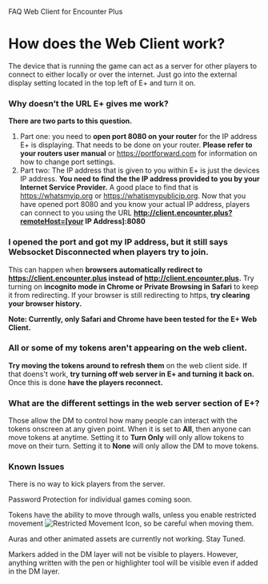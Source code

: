 FAQ Web Client for Encounter Plus

# How does the Web Client work?
The device that is running the game can act as a server for other players to connect to either locally or over the internet. Just go into the external display setting located in the top left of E+ and turn it on.

### Why doesn’t the URL E+ gives me work?
**There are two parts to this question.**
1. Part one: you need to **open port 8080 on your router** for the IP address E+ is displaying. That needs to be done on your router. **Please refer to your routers user manual** or https://portforward.com for information on how to change port settings.
2. Part two: The IP address that is given to you within E+ is just the devices IP address. **You need to find the the IP address provided to you by your Internet Service Provider.** A good place to find that is https://whatsmyip.org or https://whatismypublicip.org. Now that you have opened port 8080 and you know your actual IP address, players can connect to you using the URL **http://client.encounter.plus?remoteHost=[your IP Address]:8080**

### I opened the port and got my IP address, but it still says Websocket Disconnected when players try to join.
This can happen when **browsers automatically redirect to https://client.encounter.plus instead of http://client.encounter.plus.** Try turning on **incognito mode in Chrome or Private Browsing in Safari** to keep it from redirecting. If your browser is still redirecting to https, **try clearing your browser history.** 

**Note: Currently, only Safari and Chrome have been tested for the E+ Web Client.** 

### All or some of my tokens aren't appearing on the web client.
**Try moving the tokens around to refresh them** on the web client side. If that doens't work, **try turning off web server in E+ and turning it back on.** Once this is done **have the players reconnect.** 

### What are the different settings in the web server section of E+?
Those allow the DM to control how many people can interact with the tokens onscreen at any given point. When it is set to **All**, then anyone can move tokens at anytime. Setting it to **Turn Only** will only allow tokens to move on their turn. Setting it to **None** will only allow the DM to move tokens. 

### Known Issues

There is no way to kick players from the server. 

Password Protection for individual games coming soon. 

Tokens have the ability to move through walls, unless you enable restricted movement ![Restricted Movement Icon](https://help.encounter.plus/icons/move-restricted2.png "Restricted Movement"), so be careful when moving them. 

Auras and other animated assets are currently not working. Stay Tuned. 

Markers added in the DM layer will not be visible to players. However, anything written with the pen or highlighter tool will be visible even if added in the DM layer. 

